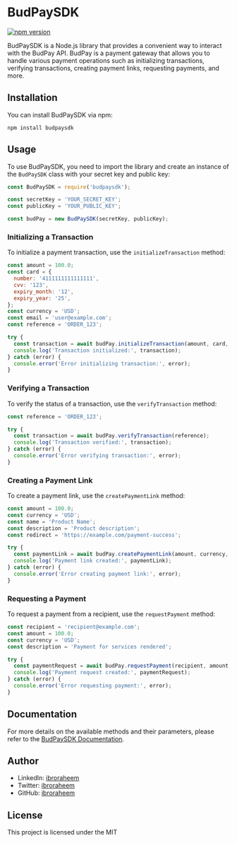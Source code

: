 
# BudPaySDK

[![npm version](https://img.shields.io/npm/v/budpaysdk.svg)](https://www.npmjs.com/package/budpaysdk)

BudPaySDK is a Node.js library that provides a convenient way to interact with the BudPay API. BudPay is a payment gateway that allows you to handle various payment operations such as initializing transactions, verifying transactions, creating payment links, requesting payments, and more.

## Installation

You can install BudPaySDK via npm:

```shell
npm install budpaysdk
```

## Usage

To use BudPaySDK, you need to import the library and create an instance of the `BudPaySDK` class with your secret key and public key:

```javascript
const BudPaySDK = require('budpaysdk');

const secretKey = 'YOUR_SECRET_KEY';
const publicKey = 'YOUR_PUBLIC_KEY';

const budPay = new BudPaySDK(secretKey, publicKey);
```

### Initializing a Transaction

To initialize a payment transaction, use the `initializeTransaction` method:

```javascript
const amount = 100.0;
const card = {
  number: '4111111111111111',
  cvv: '123',
  expiry_month: '12',
  expiry_year: '25',
};
const currency = 'USD';
const email = 'user@example.com';
const reference = 'ORDER_123';

try {
  const transaction = await budPay.initializeTransaction(amount, card, currency, email, reference);
  console.log('Transaction initialized:', transaction);
} catch (error) {
  console.error('Error initializing transaction:', error);
}
```

### Verifying a Transaction

To verify the status of a transaction, use the `verifyTransaction` method:

```javascript
const reference = 'ORDER_123';

try {
  const transaction = await budPay.verifyTransaction(reference);
  console.log('Transaction verified:', transaction);
} catch (error) {
  console.error('Error verifying transaction:', error);
}
```

### Creating a Payment Link

To create a payment link, use the `createPaymentLink` method:

```javascript
const amount = 100.0;
const currency = 'USD';
const name = 'Product Name';
const description = 'Product description';
const redirect = 'https://example.com/payment-success';

try {
  const paymentLink = await budPay.createPaymentLink(amount, currency, name, description, redirect);
  console.log('Payment link created:', paymentLink);
} catch (error) {
  console.error('Error creating payment link:', error);
}
```

### Requesting a Payment

To request a payment from a recipient, use the `requestPayment` method:

```javascript
const recipient = 'recipient@example.com';
const amount = 100.0;
const currency = 'USD';
const description = 'Payment for services rendered';

try {
  const paymentRequest = await budPay.requestPayment(recipient, amount, currency, description);
  console.log('Payment request created:', paymentRequest);
} catch (error) {
  console.error('Error requesting payment:', error);
}
```

## Documentation

For more details on the available methods and their parameters, please refer to the [BudPaySDK Documentation](https://github.com/ibroraheem/budpaysdk).

## Author

- LinkedIn: [ibroraheem](https://www.linkedin.com/in/ibroraheem)
- Twitter: [ibroraheem](https://twitter.com/ibroraheem)
- GitHub: [ibroraheem](https://github.com/ibroraheem)

## License

This project is licensed under the MIT
